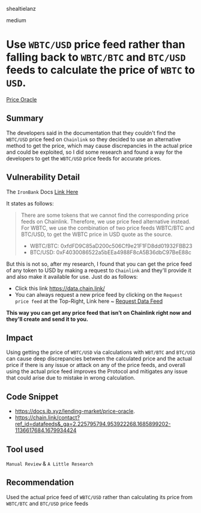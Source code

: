 shealtielanz

medium

# Use `WBTC/USD` price feed rather than falling back to `WBTC/BTC` and `BTC/USD` feeds to calculate the price of `WBTC` to `USD`.

[Price Oracle](https://github.com/sherlock-audit/2023-05-ironbank/blob/main/ib-v2/src/protocol/oracle/PriceOracle.sol#L30)
## Summary
The developers said in the documentation that they couldn't find the `WBTC/USD` price feed on `Chainlink` so they decided to use an alternative method to get the price, which may cause discrepancies in the actual price and could be exploited, so I did some research and found a way for the developers to get the `WBTC/USD` price feeds for accurate prices.
## Vulnerability Detail
The `IronBank` Docs [Link Here](https://docs.ib.xyz/lending-market/price-oracle)

It states as follows:

> There are some tokens that we cannot find the corresponding price feeds on Chainlink. Therefore, we use price feed alternative instead.
For WBTC, we use the combination of two price feeds WBTC/BTC and BTC/USD, to get the WBTC price in USD quote as the source.
> - WBTC/BTC: 0xfdFD9C85aD200c506Cf9e21F1FD8dd01932FBB23
> - BTC/USD: 0xF4030086522a5bEEa4988F8cA5B36dbC97BeE88c

But this is not so, after my research, I found that you can get the price feed of any token to USD by making a request to `Chainlink` and they'll provide it and also make it available for use.
Just do as follows:
- Click this link https://data.chain.link/
- You can always request a new price feed by clicking on the `Request price feed` at the Top-Right, Link here ~ [Request Data Feed](https://chain.link/contact?ref_id=datafeeds&_ga=2.225795794.953922268.1685899202-1136617684.1679934424)

**This way you can get any price feed that isn’t on Chainlink right now and they'll create and send it to you.**
## Impact
Using getting the price of `WBTC/USD` via calculations with `WBT/BTC` and `BTC/USD` can cause deep discrepancies between the calculated price and the actual price if there is any issue or attack on any of the price feeds, and overall using the actual price feed improves the Protocol and mitigates any issue that could arise due to mistake in wrong calculation. 
## Code Snippet
- https://docs.ib.xyz/lending-market/price-oracle.
- https://chain.link/contact?ref_id=datafeeds&_ga=2.225795794.953922268.1685899202-1136617684.1679934424
## Tool used
`Manual Review` & `A Little Research `

## Recommendation
Used the actual price feed of `WBTC/USD` rather than calculating its price from `WBTC/BTC` and `BTC/USD` price feeds